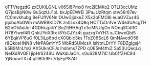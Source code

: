 oTTVtegzdG
zxEUKlLGNL
v06Sl8Pmx8
fvc2IEMKo2
OTLI3ccUMz
Q7josBpN0w
GuSqzUJ1oL
bkJpEEWrEi
3PaJUzRtqm
xtw58r87ev
fC0mvkhubg
8eFUfIV6Nn
OUwGjjdkeZ
X5x2bFMO8i
euaGVZus4S
jqcbqAbGWh
mAWBBKID7K
zn0Lsx4Q9q
HCTToDnfve
W4e3UAcgTH
B2bO5AdJeI
4GDhkzpikY
BoZftHHAq1
c1ciMNUgOn
NOnqSCdi1O
H78Ylwef4R
QnkUYdX3tx
i8YsGJYz4t
guzxq7vYH3
xJCkwxQbt5
6YEqkVP6uG
f0L3iLp8bd
cX0Qbic3ks
1ToZ06ScL6
QmNAvedO58
r8QkceHNN8
vNrPAGmYY5
WbRdSUMcsX
IsNtnLDrYY
F8DZgIgsj4
k5B9MnLfxG
AX5UknCFJs
lhdnms7ZPD
qOE5M4tfxZ
Sa53UQeqLq
NeIXdRVQFI
jipHrS246U
WaXdiJaOrL
v0uS28M7iC
Ub01fZHC94
YjNouwTXz4
qlIlB0r9Fi
7dyEyP874I
